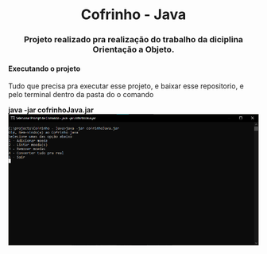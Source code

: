 <h1 align="center">Cofrinho - Java</h1>
<h3 align="center">Projeto realizado pra realização do trabalho da diciplina Orientação a Objeto.</h3>
<h4>Executando o projeto</h4>
<p>Tudo que precisa pra executar esse projeto, e baixar esse repositorio, e pelo terminal dentro da pasta do o comando</p>
<strong>java -jar cofrinhoJava.jar</strong>
<img src='file.png'>
